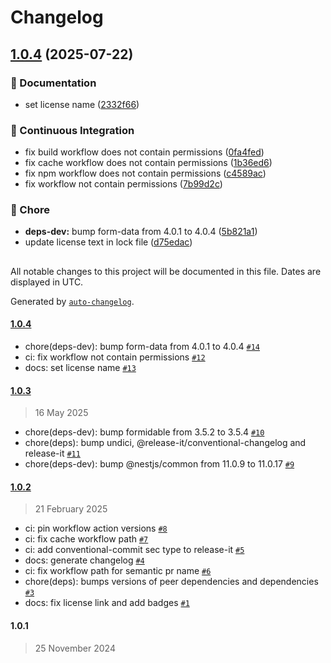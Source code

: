 # Changelog

## [1.0.4](https://github.com/evva-sfw/nest-auth-client/compare/1.0.3...1.0.4) (2025-07-22)

### 📝 Documentation

* set license name ([2332f66](https://github.com/evva-sfw/nest-auth-client/commit/2332f66a2270470f6837e1c2b6f0d1ade842f9e2))

### 🚀 Continuous Integration

* fix build workflow does not contain permissions ([0fa4fed](https://github.com/evva-sfw/nest-auth-client/commit/0fa4feda18b60a79aff05b2045c8a7b43a40bc76))
* fix cache workflow does not contain permissions ([1b36ed6](https://github.com/evva-sfw/nest-auth-client/commit/1b36ed6061a4b583b18d7ded5e985288dd581e15))
* fix npm workflow does not contain permissions ([c4589ac](https://github.com/evva-sfw/nest-auth-client/commit/c4589ac8722120ac076ca9503f908f6db2fd5c9e))
* fix workflow not contain permissions ([7b99d2c](https://github.com/evva-sfw/nest-auth-client/commit/7b99d2c9c01805f450f43cd5c671903f7119ae3e))

### 🧹 Chore

* **deps-dev:** bump form-data from 4.0.1 to 4.0.4 ([5b821a1](https://github.com/evva-sfw/nest-auth-client/commit/5b821a18b8d4e4fa0209a8b11b9be644640531db))
* update license text in lock file ([d75edac](https://github.com/evva-sfw/nest-auth-client/commit/d75edac5b7a0653be323284e5b164fa1caab7ac1))

##

All notable changes to this project will be documented in this file. Dates are displayed in UTC.

Generated by [`auto-changelog`](https://github.com/CookPete/auto-changelog).

#### [1.0.4](https://github.com/evva-sfw/nest-auth-client/compare/1.0.3...1.0.4)

- chore(deps-dev): bump form-data from 4.0.1 to 4.0.4 [`#14`](https://github.com/evva-sfw/nest-auth-client/pull/14)
- ci: fix workflow not contain permissions [`#12`](https://github.com/evva-sfw/nest-auth-client/pull/12)
- docs: set license name [`#13`](https://github.com/evva-sfw/nest-auth-client/pull/13)

#### [1.0.3](https://github.com/evva-sfw/nest-auth-client/compare/1.0.2...1.0.3)

> 16 May 2025

- chore(deps-dev): bump formidable from 3.5.2 to 3.5.4 [`#10`](https://github.com/evva-sfw/nest-auth-client/pull/10)
- chore(deps): bump undici, @release-it/conventional-changelog and release-it [`#11`](https://github.com/evva-sfw/nest-auth-client/pull/11)
- chore(deps-dev): bump @nestjs/common from 11.0.9 to 11.0.17 [`#9`](https://github.com/evva-sfw/nest-auth-client/pull/9)

#### [1.0.2](https://github.com/evva-sfw/nest-auth-client/compare/1.0.1...1.0.2)

> 21 February 2025

- ci: pin workflow action versions [`#8`](https://github.com/evva-sfw/nest-auth-client/pull/8)
- ci: fix cache workflow path [`#7`](https://github.com/evva-sfw/nest-auth-client/pull/7)
- ci: add conventional-commit sec type to release-it [`#5`](https://github.com/evva-sfw/nest-auth-client/pull/5)
- docs: generate changelog [`#4`](https://github.com/evva-sfw/nest-auth-client/pull/4)
- ci: fix workflow path for semantic pr name [`#6`](https://github.com/evva-sfw/nest-auth-client/pull/6)
- chore(deps): bumps versions of peer dependencies and dependencies [`#3`](https://github.com/evva-sfw/nest-auth-client/pull/3)
- docs: fix license link and add badges [`#1`](https://github.com/evva-sfw/nest-auth-client/pull/1)

#### 1.0.1

> 25 November 2024
